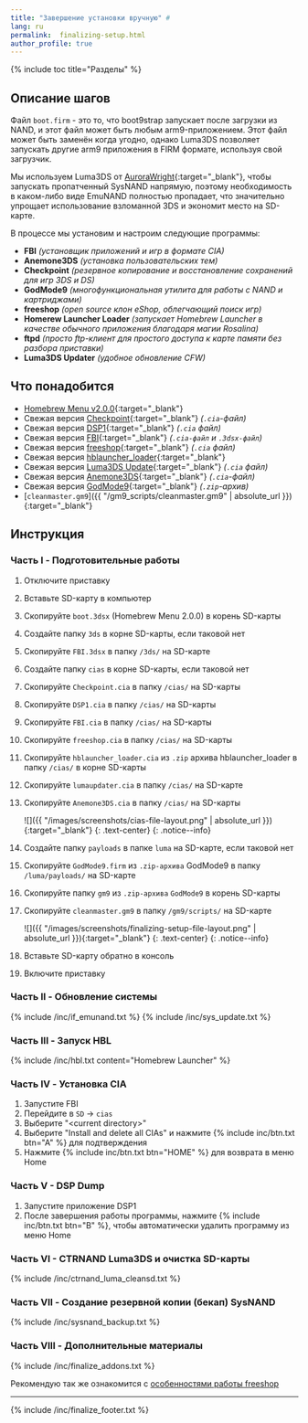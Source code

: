 ```yaml
---
title: "Завершение установки вручную" #
lang: ru
permalink:  finalizing-setup.html
author_profile: true
---
```


{% include toc title="Разделы" %}

## Описание шагов

Файл `boot.firm` - это то, что boot9strap запускает после загрузки из NAND, и этот файл может быть любым arm9-приложением. Этот файл может быть заменён когда угодно, однако Luma3DS позволяет запускать другие arm9 приложения в FIRM формате, используя свой загрузчик.

Мы используем Luma3DS от [AuroraWright](https://github.com/AuroraWright/){:target="_blank"}, чтобы запускать пропатченный SysNAND напрямую, поэтому необходимость в каком-либо виде EmuNAND полностью пропадает, что значительно упрощает использование взломанной 3DS и экономит место на SD-карте.

В процессе мы установим и настроим следующие программы:    

+  **FBI** *(установщик приложений и игр в формате CIA)*
+  **Anemone3DS** *(установка пользовательских тем)*
+  **Checkpoint** *(резервное копирование и восстановление сохранений для игр 3DS и DS)*
+  **GodMode9** *(многофункциональная утилита для работы с NAND и картриджами)*
+  **freeshop** *(open source клон eShop, облегчающий поиск игр)*
+  **Homerew Launcher Loader** *(запускает Homebrew Launcher в качестве обычного приложения благодаря магии Rosalina)*
+  **ftpd** *(просто ftp-клиент для простого доступа к карте памяти без разбора приставки)*
+  **Luma3DS Updater** *(удобное обновление CFW)*

## Что понадобится

* [Homebrew Menu v2.0.0](https://github.com/fincs/new-hbmenu/releases/latest){:target="_blank"}
* Свежая версия [Checkpoint](https://github.com/BernardoGiordano/Checkpoint/releases/latest){:target="_blank"} *(`.cia`-файл)*
* Свежая версия [DSP1](https://github.com/zoogie/DSP1/releases/latest){:target="_blank"} *(`.cia` файл)*
* Свежая версия [FBI](https://github.com/Steveice10/FBI/releases/latest){:target="_blank"} *(`.cia-файл` и `.3dsx-файл`)*
* Свежая версия [freeshop](https://notabug.org/arc13/freeShop/releases){:target="_blank"} *(`.cia` файл)*
* Свежая версия [hblauncher_loader](https://github.com/yellows8/hblauncher_loader/releases/latest){:target="_blank"}
* Свежая версия [Luma3DS Update](https://github.com/KunoichiZ/lumaupdate/releases/latest){:target="_blank"} *(`.cia` файл)*
* Свежая версия [Anemone3DS](https://github.com/astronautlevel2/Anemone3DS/releases/latest){:target="_blank"} *(`.cia`-файл)*
* Свежая версия [GodMode9](https://github.com/d0k3/GodMode9/releases/latest){:target="_blank"} *(`.zip`-архив)*
* [`cleanmaster.gm9`]({{ "/gm9_scripts/cleanmaster.gm9" | absolute_url }}){:target="_blank"}

## Инструкция

### Часть I - Подготовительные работы

1. Отключите приставку
1. Вставьте SD-карту в компьютер
1. Скопируйте `boot.3dsx` (Homebrew Menu 2.0.0) в корень SD-карты
1. Создайте папку `3ds` в корне SD-карты, если таковой нет
1. Скопируйте `FBI.3dsx` в папку `/3ds/` на SD-карте
1. Создайте папку `cias` в корне SD-карты, если таковой нет
1. Скопируйте `Checkpoint.cia` в папку `/cias/` на SD-карты
1. Скопируйте `DSP1.cia` в папку `/cias/` на SD-карты
1. Скопируйте `FBI.cia` в папку `/cias/` на SD-карты
1. Скопируйте `freeshop.cia` в папку `/cias/` на SD-карты
1. Скопируйте `hblauncher_loader.cia` из `.zip` архива hblauncher_loader в папку `/cias/` в корне SD-карты
1. Скопируйте `lumaupdater.cia` в папку `/cias/` на SD-карте
1. Скопируйте `Anemone3DS.cia` в папку `/cias/` на SD-карты

    ![]({{ "/images/screenshots/cias-file-layout.png" | absolute_url }}){:target="_blank"}
	{: .text-center}
    {: .notice--info}

1. Создайте папку `payloads` в папке `luma` на SD-карте, если таковой нет
1. Скопируйте `GodMode9.firm` из `.zip-архива` GodMode9 в папку `/luma/payloads/` на SD-карте
1. Скопируйте папку `gm9` из `.zip-архива` `GodMode9` в корень SD-карты
1. Скопируйте `cleanmaster.gm9` в папку `/gm9/scripts/` на SD-карте

    ![]({{ "/images/screenshots/finalizing-setup-file-layout.png" | absolute_url }}){:target="_blank"}
	{: .text-center}
    {: .notice--info}

1. Вставьте SD-карту обратно в консоль
1. Включите приставку

### Часть II - Обновление системы
{% include /inc/if_emunand.txt %}
{% include /inc/sys_update.txt %}

### Часть III - Запуск HBL

{% include /inc/hbl.txt content="Homebrew Launcher" %}

### Часть IV - Установка CIA

1. Запустите FBI
1. Перейдите в `SD` -> `cias`
1. Выберите "\<current directory>"
1. Выберите "Install and delete all CIAs" и нажмите {% include inc/btn.txt btn="A" %} для подтверждения
1. Нажмите {% include inc/btn.txt btn="HOME" %} для возврата в меню Home

### Часть V - DSP Dump

1. Запустите приложение DSP1
1. После завершения работы программы, нажмите {% include inc/btn.txt btn="B" %}, чтобы автоматически удалить программу из меню Home

### Часть VI - CTRNAND Luma3DS и очистка SD-карты 

{% include /inc/ctrnand_luma_cleansd.txt %}

### Часть VII - Создание резервной копии (бекап) SysNAND

{% include /inc/sysnand_backup.txt %}

### Часть VIII - Дополнительные материалы

{% include /inc/finalize_addons.txt %}

Рекомендую так же ознакомится с [особенностями работы freeshop](http://localhost:4000/freeshop#%D0%A7%D0%B0%D1%81%D1%82%D1%8C-iii---%D0%9E%D1%81%D0%BE%D0%B1%D0%B5%D0%BD%D0%BD%D0%BE%D1%81%D1%82%D0%B8-%D1%80%D0%B0%D0%B1%D0%BE%D1%82%D1%8B-freeshop)

___

{% include /inc/finalize_footer.txt %}
